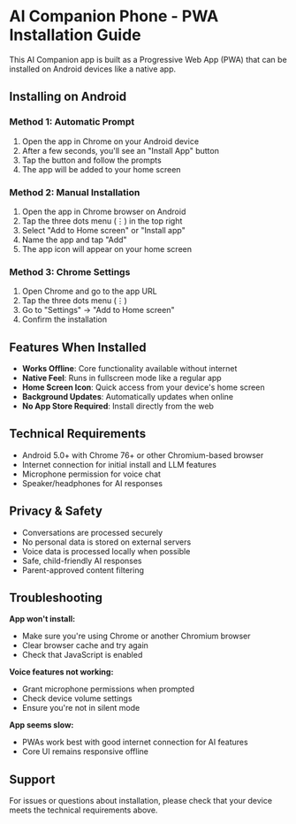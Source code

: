 # AI Companion Phone - PWA Installation Guide

This AI Companion app is built as a Progressive Web App (PWA) that can be installed on Android devices like a native app.

## Installing on Android

### Method 1: Automatic Prompt
1. Open the app in Chrome on your Android device
2. After a few seconds, you'll see an "Install App" button
3. Tap the button and follow the prompts
4. The app will be added to your home screen

### Method 2: Manual Installation
1. Open the app in Chrome browser on Android
2. Tap the three dots menu (⋮) in the top right
3. Select "Add to Home screen" or "Install app"
4. Name the app and tap "Add"
5. The app icon will appear on your home screen

### Method 3: Chrome Settings
1. Open Chrome and go to the app URL
2. Tap the three dots menu (⋮)
3. Go to "Settings" → "Add to Home screen"
4. Confirm the installation

## Features When Installed

- **Works Offline**: Core functionality available without internet
- **Native Feel**: Runs in fullscreen mode like a regular app
- **Home Screen Icon**: Quick access from your device's home screen
- **Background Updates**: Automatically updates when online
- **No App Store Required**: Install directly from the web

## Technical Requirements

- Android 5.0+ with Chrome 76+ or other Chromium-based browser
- Internet connection for initial install and LLM features
- Microphone permission for voice chat
- Speaker/headphones for AI responses

## Privacy & Safety

- Conversations are processed securely
- No personal data is stored on external servers
- Voice data is processed locally when possible
- Safe, child-friendly AI responses
- Parent-approved content filtering

## Troubleshooting

**App won't install:**
- Make sure you're using Chrome or another Chromium browser
- Clear browser cache and try again
- Check that JavaScript is enabled

**Voice features not working:**
- Grant microphone permissions when prompted
- Check device volume settings
- Ensure you're not in silent mode

**App seems slow:**
- PWAs work best with good internet connection for AI features
- Core UI remains responsive offline

## Support

For issues or questions about installation, please check that your device meets the technical requirements above.